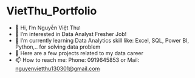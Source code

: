 # VietThu_Portfolio
- 👋 Hi, I’m Nguyễn Việt Thư
- 👀 I’m interested in Data Analyst Fresher Job!
- 🌱 I’m currently learning Data Analytics skill like: Excel, SQL, Power BI, Python,.. for solving data problem
- 💞️ Here are a few projects related to my data career
- 📫 How to reach me: Phone: 0919645853 or Mail: nguyenvietthu130301@gmail.com

